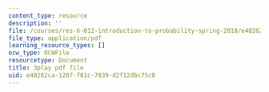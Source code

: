 ```yaml
---
content_type: resource
description: ''
file: /courses/res-6-012-introduction-to-probability-spring-2018/e48262ca1207f81c7839d2f12d6c75c8_WXIU2tK4qtc.pdf
file_type: application/pdf
learning_resource_types: []
ocw_type: OCWFile
resourcetype: Document
title: 3play pdf file
uid: e48262ca-1207-f81c-7839-d2f12d6c75c8
---
```

